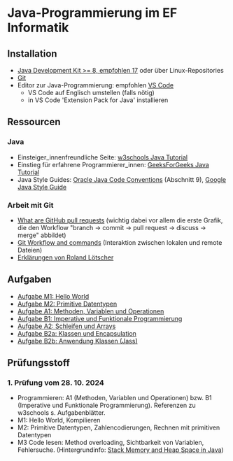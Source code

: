 # Java-Programmierung im EF Informatik

## Installation

- [Java Development Kit >= 8, empfohlen 17](https://learn.microsoft.com/en-us/java/openjdk/download#openjdk-17) oder über Linux-Repositories
- [Git](https://git-scm.com/book/en/v2/Getting-Started-Installing-Git)
- Editor zur Java-Programmierung: empfohlen [VS Code](https://code.visualstudio.com/)
  - VS Code auf Englisch umstellen (falls nötig)
  - in VS Code 'Extension Pack for Java' installieren

## Ressourcen

### Java

- Einsteiger_innenfreundliche Seite: [w3schools Java Tutorial](https://www.w3schools.com/java/default.asp)
- Einstieg für erfahrene Programmierer_innen: [GeeksForGeeks Java Tutorial](https://www.geeksforgeeks.org/java/)
- Java Style Guides: [Oracle Java Code Conventions](https://www.oracle.com/technetwork/java/codeconventions-150003.pdf) (Abschnitt 9), [Google Java Style Guide](https://google.github.io/styleguide/javaguide.html)

### Arbeit mit Git

- [What are GitHub pull requests](https://axolo.co/blog/p/part-1-what-are-github-pull-requests) (wichtig dabei vor allem die erste Grafik, die den Workflow "branch -> commit -> pull request -> discuss -> merge" abbildet)
- [Git Workflow and commands](https://www.cidevops.com/2018/01/git-workflow-and-commands.html) (Interaktion zwischen lokalen und remote Dateien)
- [Erklärungen von Roland Lötscher](GIT.md)

## Aufgaben

- [Aufgabe M1: Hello World](https://classroom.github.com/a/pxOW8F8w)
- [Aufgabe M2: Primitive Datentypen](/M2%20Zahlen/)
- [Aufgabe A1: Methoden, Variablen und Operationen](https://classroom.github.com/a/oUJYNGjb)
- [Aufgabe B1: Imperative und Funktionale Programmierung](https://classroom.github.com/a/esVvwjfu)
- [Aufgabe A2: Schleifen und Arrays](https://classroom.github.com/a/1xvEm9nL)
- [Aufgabe B2a: Klassen und Encapsulation](https://classroom.github.com/a/PoWcKcf0)
- [Aufgabe B2b: Anwendung Klassen (Jass)](https://classroom.github.com/a/S3HwFATH)

## Prüfungsstoff

### 1. Prüfung vom 28. 10. 2024

- Programmieren: A1 (Methoden, Variablen und Operationen) bzw. B1 (Imperative und Funktionale Programmierung). Referenzen zu w3schools s. Aufgabenblätter.
- M1: Hello World, Kompilieren
- M2: Primitive Datentypen, Zahlencodierungen, Rechnen mit primitiven Datentypen
- M3 Code lesen: Method overloading, Sichtbarkeit von Variablen, Fehlersuche. (Hintergrundinfo: [Stack Memory and Heap Space in Java](https://www.baeldung.com/java-stack-heap))
